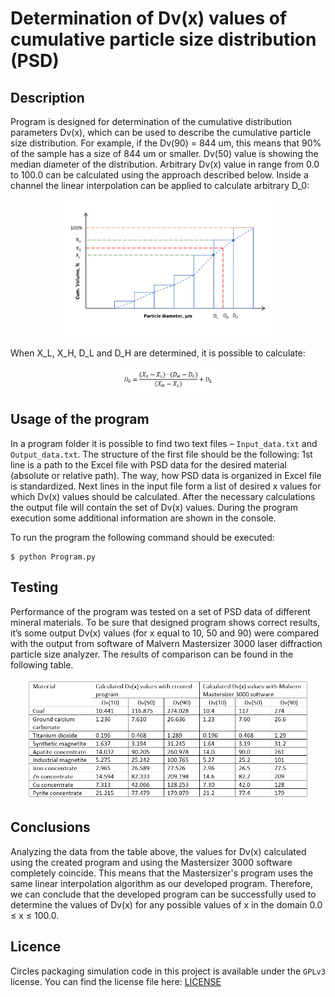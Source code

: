 # Determination of Dv(x) values of cumulative particle size distribution (PSD)
## Description
Program is designed for determination of the cumulative distribution parameters Dv(x), which can be used to describe the cumulative particle size distribution. For example, if the Dv(90) = 844 um, this means that 90% of the sample has a size of 844 um or smaller. Dv(50) value is showing the median diameter of the distribution. Arbitrary Dv(x) value in range from 0.0 to 100.0 can be calculated using the approach described below. Inside a channel the linear interpolation can be applied to calculate arbitrary D_0:

<p align="center">
<img src="/Images/Figure_1.png" alt="Figure 1" width=70%>
</p>

When X_L, X_H, D_L and D_H are determined, it is possible to calculate:

<p align="center">
<img src="/Images/Equation_1.png" alt="Equation 1" width=30%>
</p>

## Usage of the program
In a program folder it is possible to find two text files – `Input_data.txt` and `Output_data.txt`. The structure of the first file should be the following: 1st line is a path to the Excel file with PSD data for the desired material (absolute or relative path). The way, how PSD data is organized in Excel file is standardized. Next lines in the input file form a list of desired x values for which Dv(x) values should be calculated. After the necessary calculations the output file will contain the set of Dv(x) values. During the program execution some additional information are shown in the console.

To run the program the following command should be executed:
```
$ python Program.py
```
## Testing
Performance of the program was tested on a set of PSD data of different mineral materials. To be sure that designed program shows correct results, it’s some output Dv(x) values (for x equal to 10, 50 and 90) were compared with the output from software of Malvern Mastersizer 3000 laser diffraction particle size analyzer. The results of comparison can be found in the following table.

<p align="center">
<img src="/Images/Table_1.png" alt="Table 1" width=90%>
</p>

## Conclusions
Analyzing the data from the table above, the values for Dv(x) calculated using the created program and using the Mastersizer 3000 software completely coincide. This means that the Mastersizer's program uses the same linear interpolation algorithm as our developed program. Therefore, we can conclude that the developed program can be successfully used to determine the values of Dv(x) for any possible values of x in the domain 0.0 ≤ x ≤ 100.0.

## Licence
Circles packaging simulation code in this project is available under the `GPLv3` license. You can find the license file here: [LICENSE](/LICENSE)